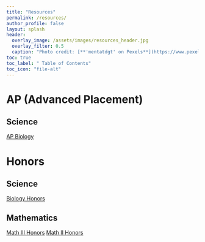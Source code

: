 ```yaml
---
title: "Resources"
permalink: /resources/
author_profile: false
layout: splash
header:
  overlay_image: /assets/images/resources_header.jpg 
  overlay_filter: 0.5
  caption: "Photo credit: [**'mentatdgt' on Pexels**](https://www.pexels.com/photo/white-wooden-bookshelves-1319855/)"
toc: true
toc_label: " Table of Contents"
toc_icon: "file-alt"
---
```


# AP (Advanced Placement)
## Science
<a href="/resources/ap-biology" class="btn btn--inverse btn--x-large">AP Biology</a>

# Honors
## Science
<a href="/resources/biology-honors" class="btn btn--inverse btn--x-large">Biology Honors</a>

## Mathematics
<a href="/resources/math-3-honors" class="btn btn--inverse btn--x-large">Math III Honors</a>
<a href="/resources/math-2-honors" class="btn btn--inverse btn--x-large">Math II Honors</a>